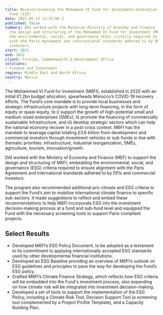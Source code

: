 ```yaml
---
title: Morocco—Greening the Mohammed VI Fund for Investment–Innovation and Investment
  Fund (I2F)
date: 2022-05-23 11:15:00 Z
published: false
summary: DAI worked with the Moroccan Ministry of Economy and Finance (MEF) to support
  the design and structuring of the Mohammed VI Fund for Investment (M6FI), embedding
  the environmental, social, and governance (ESG) criteria required to ensure alignment
  with the Paris Agreement and international standards adhered to by DFIs and commercial
  investors.
start: 2021
end: 2022
client: Foreign, Commonwealth & Development Office
solutions:
- Finance and Investment
regions: Middle East and North Africa
country: Mexico
---
```


The Mohammed VI Fund for Investment (M6FI), established in 2020 with an initial £1.2bn budget allocation, spearheads Morocco’s COVID-19 recovery efforts. The Fund’s core mandate is to provide local businesses and strategic infrastructure projects with long-term financing, in the form of equity or quasi-equity, to i) support the growth of high-potential small and medium-sized enterprises (SMEs); ii) promote the financing of commercially sustainable infrastructure, and iii) develop strategic sectors which can help the national economy recover in a post-crisis context. M6FI has the mandate to leverage capital totaling £3.6 billion from development and commercial investors through investment vehicles or sub-funds in line with thematic priorities: infrastructure, industrial reorganization, SMEs, agriculture, tourism, innovation/growth.

DAI worked with the Ministry of Economy and Finance (MEF) to support the design and structuring of M6FI, embedding the environmental, social, and governance (ESG) criteria required to ensure alignment with the Paris Agreement and international standards adhered to by DFIs and commercial investors. 

The program also recommended additional pro-climate and ESG criteria to support the Fund’s aim to mobilize international climate finance to specific sub-sectors. It made suggestions to reflect and embed these recommendations to help M6FI incorporate ESG into the investment decision-making process at a fund and sub-fund level and equipped the Fund with the necessary screening tools to support Paris-compliant projects.

## Select Results
* Developed M6FI’s ESG Policy Document, to be adopted as a testament to its commitment to applying internationally accepted ESG standards used by other developmental financial institutions.
* Developed an ESG Baseline providing an overview of M6FI’s outlook on ESG guidelines and principles to pave the way for developing the Fund’s ESG policy.
* Drafted M6FI’s Climate Finance Strategy, which reflects how ESG criteria will be embedded into the Fund's investment process, also expanding on how climate risk will be integrated into investment decision-making.
* Developed a set of tools to support the implementation of the ESG Policy, including a Climate Risk Tool, Decision Support Tool (a screening tool complemented by a Project Profile Template), and a Capacity Building Plan.
